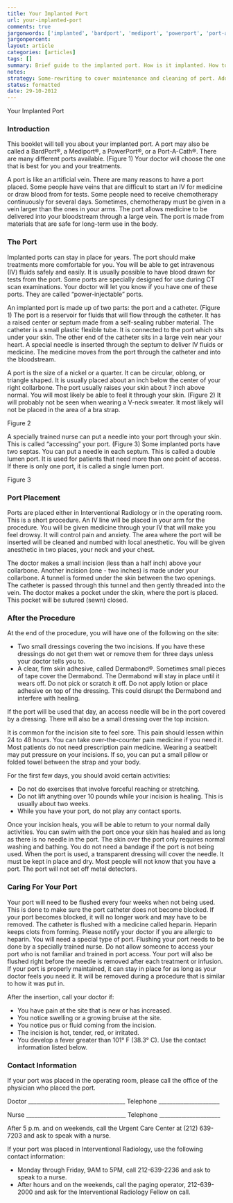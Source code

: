 ```yaml
---
title: Your Implanted Port
url: your-implanted-port
comments: true
jargonwords: ['implanted', 'bardport', 'mediport', 'powerport', 'port-a-cath', 'power-injectable', 'catheter', 'septum', 'self-sealing', 'oblong', 'collarbone', 'v-neck', 'accessing', 'septas', 'lumen', 'interventional', 'radiology', 'drowsy', 'numbed', 'anesthetic', 'incision', 'threaded', 'sutured', 'dressings', 'incisions', 'adhesive', 'dermabond', 'seatbelt', 'heals', 'heparin', 'clots', 'flushing', 'insertion', 'pus', 'paging']
jargonpercent:
layout: article
categories: [articles]
tags: []
summary: Brief guide to the implanted port. How is it implanted. How to manage it afterwards. 
notes:
strategy: Some-rewriting to cover maintenance and cleaning of port. Add graphics. Photography of port. Remove contact section.  (Rethink? No. Some re-writing? Yes. Graphics or diagrams? Yes. Photography? Yes. Podcast or audio? No. Video? No)
status: formatted
date: 29-10-2012
---
```

Your Implanted Port

### Introduction
This booklet will tell you about your implanted port. A port may also be called a BardPort®, a Mediport®, a PowerPort®, or a Port-A-Cath®. There are many different ports available. (Figure 1) Your doctor will choose the one that is best for you and your treatments. 

A port is like an artificial vein. There are many reasons to have a port placed. Some people have veins that are difficult to start an IV for medicine or draw blood from for tests. Some people need to receive chemotherapy continuously for several days. Sometimes, chemotherapy must be given in a vein larger than the ones in your arms. The port allows medicine to be delivered into your bloodstream through a large vein. The port is made from materials that are safe for long-term use in the body. 

### The Port
Implanted ports can stay in place for years. The port should make treatments more comfortable for you. You will be able to get intravenous (IV) fluids safely and easily. It is usually possible to have blood drawn for tests from the port. Some ports are specially designed for use during CT scan examinations. Your doctor will let you know if you have one of these ports. They are called “power-injectable” ports.

An implanted port is made up of two parts: the port and a catheter. (Figure 1) The port is a reservoir for fluids that will flow through the catheter. It has a raised center or septum made from a self-sealing rubber material. The catheter is a small plastic flexible tube. It is connected to the port which sits under your skin. The other end of the catheter sits in a large vein near your heart. A special needle is inserted through the septum to deliver IV fluids or medicine. The medicine moves from the port through the catheter and into the bloodstream. 

A port is the size of a nickel or a quarter. It can be circular, oblong, or triangle shaped.  It is usually placed about an inch below the center of your right collarbone. The port usually raises your skin about ? inch above normal. You will most likely be able to feel it through your skin. (Figure 2) It will probably not be seen when wearing a V-neck sweater.  It most likely will not be placed in the area of a bra strap.  

Figure 2

A specially trained nurse can put a needle into your port through your skin. This is called “accessing” your port. (Figure 3) Some implanted ports have two septas. You can put a needle in each septum. This is called a double lumen port. It is used for patients that need more than one point of access.  If there is only one port, it is called a single lumen port.  

Figure 3

### Port Placement
Ports are placed either in Interventional Radiology or in the operating room. This is a short procedure. An IV line will be placed in your arm for the procedure. You will be given medicine through your IV that will make you feel drowsy. It will control pain and anxiety. The area where the port will be inserted will be cleaned and numbed with local anesthetic. You will be given anesthetic in two places, your neck and your chest. 

The doctor makes a small incision (less than a half inch) above your collarbone. Another incision (one - two inches) is made under your collarbone. A tunnel is formed under the skin between the two openings. The catheter is passed through this tunnel and then gently threaded into the vein. The doctor makes a pocket under the skin, where the port is placed. This pocket will be sutured (sewn) closed.

### After the Procedure
At the end of the procedure, you will have one of the following on the site:

* Two small dressings covering the two incisions. If you have these dressings do not get them wet or remove them for three days unless your doctor tells you to.
* A clear, firm skin adhesive, called Dermabond®. Sometimes small pieces of tape cover the Dermabond. The Dermabond will stay in place until it wears off. Do not pick or scratch it off. Do not apply lotion or place adhesive on top of the dressing. This could disrupt the Dermabond and interfere with healing.

If the port will be used that day, an access needle will be in the port covered by a dressing. There will also be a small dressing over the top incision. 

It is common for the incision site to feel sore. This pain should lessen within 24 to 48 hours. You can take over-the-counter pain medicine if you need it. Most patients do not need prescription pain medicine. Wearing a seatbelt may put pressure on your incisions. If so, you can put a small pillow or folded towel between the strap and your body. 

For the first few days, you should avoid certain activities:

* Do not do exercises that involve forceful reaching or stretching. 
* Do not lift anything over 10 pounds while your incision is healing. This is usually about two weeks. 
* While you have your port, do not play any contact sports.

Once your incision heals, you will be able to return to your normal daily activities. You can swim with the port once your skin has healed and as long as there is no needle in the port. The skin over the port only requires normal washing and bathing. You do not need a bandage if the port is not being used. When the port is used, a transparent dressing will cover the needle. It must be kept in place and dry. Most people will not know that you have a port. The port will not set off metal detectors.

### Caring For Your Port
Your port will need to be flushed every four weeks when not being used. This is done to make sure the port catheter does not become blocked. If your port becomes blocked, it will no longer work and may have to be removed. The catheter is flushed with a medicine called heparin. Heparin keeps clots from forming. Please notify your doctor if you are allergic to heparin. You will need a special type of port. Flushing your port needs to be done by a specially trained nurse. Do not allow someone to access your port who is not familiar and trained in port access. Your port will also be flushed right before the needle is removed after each treatment or infusion. If your port is properly maintained, it can stay in place for as long as your doctor feels you need it.  It will be removed during a procedure that is similar to how it was put in.

After the insertion, call your doctor if:

* You have pain at the site that is new or has increased.
* You notice swelling or a growing bruise at the site. 
* You notice pus or fluid coming from the incision.
* The incision is hot, tender, red, or irritated.
* You develop a fever greater than 101° F (38.3° C).
Use the contact information listed below.

### Contact Information
If your port was placed in the operating room, please call the office of the physician who placed the port. 

Doctor ___________________________________	Telephone ______________________

Nurse ____________________________________	Telephone ______________________

After 5 p.m. and on weekends, call the Urgent Care Center at (212) 639-7203 and ask to speak with a nurse. 

If your port was placed in Interventional Radiology, use the following contact information:

* Monday through Friday, 9AM to 5PM, call 212-639-2236 and ask to speak to a nurse.
* After hours and on the weekends, call the paging operator, 212-639-2000 and ask for the Interventional Radiology Fellow on call.
